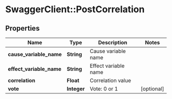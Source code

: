 # SwaggerClient::PostCorrelation

## Properties
Name | Type | Description | Notes
------------ | ------------- | ------------- | -------------
**cause_variable_name** | **String** | Cause variable name | 
**effect_variable_name** | **String** | Effect variable name | 
**correlation** | **Float** | Correlation value | 
**vote** | **Integer** | Vote: 0 or 1 | [optional] 


